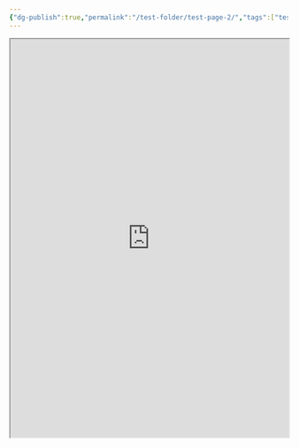 ```yaml
---
{"dg-publish":true,"permalink":"/test-folder/test-page-2/","tags":["testing"]}
---
```



<iframe 
		src="https://www.youtube.com/watch?v=NnTvZWp5Q7o"
		width ="100%"
		height = "720"></iframe>
